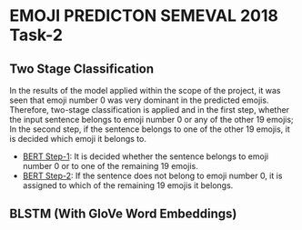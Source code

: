 # EMOJI PREDICTON SEMEVAL 2018 Task-2 

## Two Stage Classification

In the results of the model applied within the scope of the project, it was seen that emoji number 0 was very dominant in the predicted emojis. Therefore, two-stage classification is applied and in the first step, whether the input sentence belongs to emoji number 0 or any of the other 19 emojis; In the second step, if the sentence belongs to one of the other 19 emojis, it is decided which emoji it belongs to.

- [BERT Step-1](./BERT_STEP_1.ipynb): It is decided whether the sentence belongs to emoji number 0 or to one of the remaining 19 emojis.
- [BERT Step-2](./BERT_STEP_2.ipynb): If the sentence does not belong to emoji number 0, it is assigned to which of the remaining 19 emojis it belongs.

## BLSTM (With GloVe Word Embeddings)

